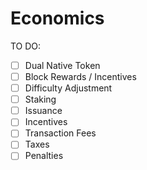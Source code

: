 # Economics

TO DO:

* [ ] Dual Native Token
* [ ] Block Rewards / Incentives
* [ ] Difficulty Adjustment
* [ ] Staking
* [ ] Issuance
* [ ] Incentives
* [ ] Transaction Fees
* [ ] Taxes
* [ ] Penalties
